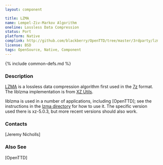 ```yaml
---
layout: component

title: LZMA
name: Lempel-Ziv-Markov Algorithm
oneline: Lossless Data Compression
status: Port
platform: Native
complink: http://github.com/blackberry/OpenTTD/tree/master/3rdparty/lzma
license: BSD
tags: OpenSource, Native, Component
---
```

{% include common-defs.md %}

### Description
[LZMA](http://en.wikipedia.org/wiki/LZMA) is a lossless data compression algorithm first used in the
[7z](http://en.wikipedia.org/wiki/LZMA) format. The liblzma implementation is from [XZ Utils](http://tukaani.org/xz).

liblzma is used in a number of applications, including [OpenTTD];
see the instructions in the
[lzma directory](https://github.com/blackberry/OpenTTD/tree/master/3rdparty/lzma)
for how to use it.
The specific version used there is xz-5.0.3, but more recent versions should also work.

### Contacts
[Jeremy Nicholls]

### Also See
[OpenTTD]